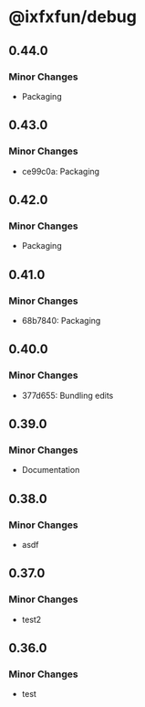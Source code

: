 # @ixfxfun/debug

## 0.44.0

### Minor Changes

- Packaging

## 0.43.0

### Minor Changes

- ce99c0a: Packaging

## 0.42.0

### Minor Changes

- Packaging

## 0.41.0

### Minor Changes

- 68b7840: Packaging

## 0.40.0

### Minor Changes

- 377d655: Bundling edits

## 0.39.0

### Minor Changes

- Documentation

## 0.38.0

### Minor Changes

- asdf

## 0.37.0

### Minor Changes

- test2

## 0.36.0

### Minor Changes

- test
